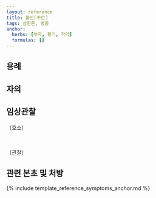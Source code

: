 ```yaml
---
layout: reference
title: 불인(不仁)
tags: 상한론, 병증
anchor:
  herbs: [부자, 황기, 작약]
  formulas: []
---
```



## 용례



## 자의



## 임상관찰

〔호소〕



<br>

〔관찰〕




## 관련 본초 및 처방


{% include template_reference_symptoms_anchor.md %}
